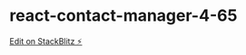 # react-contact-manager-4-65

[Edit on StackBlitz ⚡️](https://stackblitz.com/edit/react-contact-manager-4-65)